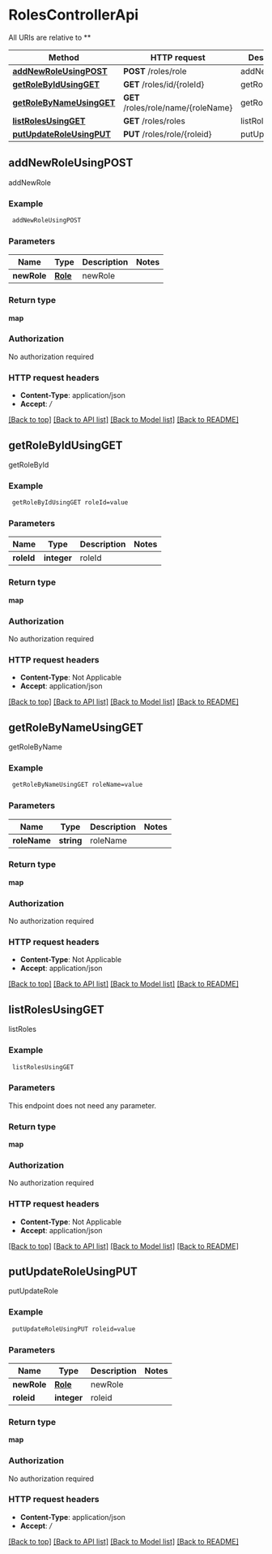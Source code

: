 # RolesControllerApi

All URIs are relative to **

Method | HTTP request | Description
------------- | ------------- | -------------
[**addNewRoleUsingPOST**](RolesControllerApi.md#addNewRoleUsingPOST) | **POST** /roles/role | addNewRole
[**getRoleByIdUsingGET**](RolesControllerApi.md#getRoleByIdUsingGET) | **GET** /roles/id/{roleId} | getRoleById
[**getRoleByNameUsingGET**](RolesControllerApi.md#getRoleByNameUsingGET) | **GET** /roles/role/name/{roleName} | getRoleByName
[**listRolesUsingGET**](RolesControllerApi.md#listRolesUsingGET) | **GET** /roles/roles | listRoles
[**putUpdateRoleUsingPUT**](RolesControllerApi.md#putUpdateRoleUsingPUT) | **PUT** /roles/role/{roleid} | putUpdateRole


## **addNewRoleUsingPOST**

addNewRole

### Example
```bash
 addNewRoleUsingPOST
```

### Parameters

Name | Type | Description  | Notes
------------- | ------------- | ------------- | -------------
 **newRole** | [**Role**](Role.md) | newRole |

### Return type

**map**

### Authorization

No authorization required

### HTTP request headers

 - **Content-Type**: application/json
 - **Accept**: */*

[[Back to top]](#) [[Back to API list]](../README.md#documentation-for-api-endpoints) [[Back to Model list]](../README.md#documentation-for-models) [[Back to README]](../README.md)

## **getRoleByIdUsingGET**

getRoleById

### Example
```bash
 getRoleByIdUsingGET roleId=value
```

### Parameters

Name | Type | Description  | Notes
------------- | ------------- | ------------- | -------------
 **roleId** | **integer** | roleId |

### Return type

**map**

### Authorization

No authorization required

### HTTP request headers

 - **Content-Type**: Not Applicable
 - **Accept**: application/json

[[Back to top]](#) [[Back to API list]](../README.md#documentation-for-api-endpoints) [[Back to Model list]](../README.md#documentation-for-models) [[Back to README]](../README.md)

## **getRoleByNameUsingGET**

getRoleByName

### Example
```bash
 getRoleByNameUsingGET roleName=value
```

### Parameters

Name | Type | Description  | Notes
------------- | ------------- | ------------- | -------------
 **roleName** | **string** | roleName |

### Return type

**map**

### Authorization

No authorization required

### HTTP request headers

 - **Content-Type**: Not Applicable
 - **Accept**: application/json

[[Back to top]](#) [[Back to API list]](../README.md#documentation-for-api-endpoints) [[Back to Model list]](../README.md#documentation-for-models) [[Back to README]](../README.md)

## **listRolesUsingGET**

listRoles

### Example
```bash
 listRolesUsingGET
```

### Parameters
This endpoint does not need any parameter.

### Return type

**map**

### Authorization

No authorization required

### HTTP request headers

 - **Content-Type**: Not Applicable
 - **Accept**: application/json

[[Back to top]](#) [[Back to API list]](../README.md#documentation-for-api-endpoints) [[Back to Model list]](../README.md#documentation-for-models) [[Back to README]](../README.md)

## **putUpdateRoleUsingPUT**

putUpdateRole

### Example
```bash
 putUpdateRoleUsingPUT roleid=value
```

### Parameters

Name | Type | Description  | Notes
------------- | ------------- | ------------- | -------------
 **newRole** | [**Role**](Role.md) | newRole |
 **roleid** | **integer** | roleid |

### Return type

**map**

### Authorization

No authorization required

### HTTP request headers

 - **Content-Type**: application/json
 - **Accept**: */*

[[Back to top]](#) [[Back to API list]](../README.md#documentation-for-api-endpoints) [[Back to Model list]](../README.md#documentation-for-models) [[Back to README]](../README.md)

